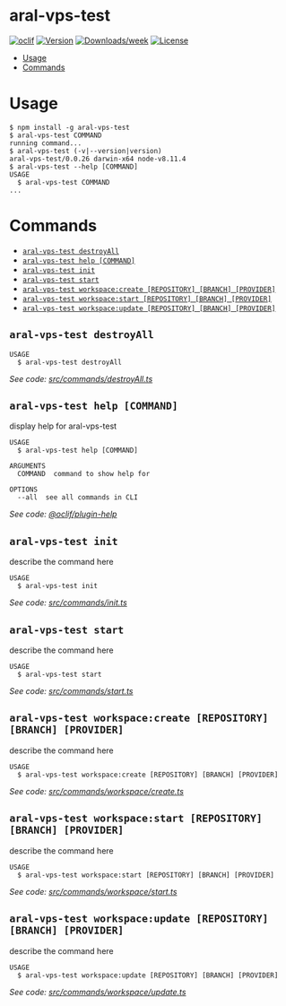 aral-vps-test
=============



[![oclif](https://img.shields.io/badge/cli-oclif-brightgreen.svg)](https://oclif.io)
[![Version](https://img.shields.io/npm/v/aral-vps-test.svg)](https://npmjs.org/package/aral-vps-test)
[![Downloads/week](https://img.shields.io/npm/dw/aral-vps-test.svg)](https://npmjs.org/package/aral-vps-test)
[![License](https://img.shields.io/npm/l/aral-vps-test.svg)](https://github.com/11arn11/aral-vps-test/blob/master/package.json)

<!-- toc -->
* [Usage](#usage)
* [Commands](#commands)
<!-- tocstop -->
# Usage
<!-- usage -->
```sh-session
$ npm install -g aral-vps-test
$ aral-vps-test COMMAND
running command...
$ aral-vps-test (-v|--version|version)
aral-vps-test/0.0.26 darwin-x64 node-v8.11.4
$ aral-vps-test --help [COMMAND]
USAGE
  $ aral-vps-test COMMAND
...
```
<!-- usagestop -->
# Commands
<!-- commands -->
* [`aral-vps-test destroyAll`](#aral-vps-test-destroyall)
* [`aral-vps-test help [COMMAND]`](#aral-vps-test-help-command)
* [`aral-vps-test init`](#aral-vps-test-init)
* [`aral-vps-test start`](#aral-vps-test-start)
* [`aral-vps-test workspace:create [REPOSITORY] [BRANCH] [PROVIDER]`](#aral-vps-test-workspacecreate-repository-branch-provider)
* [`aral-vps-test workspace:start [REPOSITORY] [BRANCH] [PROVIDER]`](#aral-vps-test-workspacestart-repository-branch-provider)
* [`aral-vps-test workspace:update [REPOSITORY] [BRANCH] [PROVIDER]`](#aral-vps-test-workspaceupdate-repository-branch-provider)

## `aral-vps-test destroyAll`

```
USAGE
  $ aral-vps-test destroyAll
```

_See code: [src/commands/destroyAll.ts](https://github.com/11arn11/aral-vps-test/blob/v0.0.26/src/commands/destroyAll.ts)_

## `aral-vps-test help [COMMAND]`

display help for aral-vps-test

```
USAGE
  $ aral-vps-test help [COMMAND]

ARGUMENTS
  COMMAND  command to show help for

OPTIONS
  --all  see all commands in CLI
```

_See code: [@oclif/plugin-help](https://github.com/oclif/plugin-help/blob/v2.1.6/src/commands/help.ts)_

## `aral-vps-test init`

describe the command here

```
USAGE
  $ aral-vps-test init
```

_See code: [src/commands/init.ts](https://github.com/11arn11/aral-vps-test/blob/v0.0.26/src/commands/init.ts)_

## `aral-vps-test start`

describe the command here

```
USAGE
  $ aral-vps-test start
```

_See code: [src/commands/start.ts](https://github.com/11arn11/aral-vps-test/blob/v0.0.26/src/commands/start.ts)_

## `aral-vps-test workspace:create [REPOSITORY] [BRANCH] [PROVIDER]`

describe the command here

```
USAGE
  $ aral-vps-test workspace:create [REPOSITORY] [BRANCH] [PROVIDER]
```

_See code: [src/commands/workspace/create.ts](https://github.com/11arn11/aral-vps-test/blob/v0.0.26/src/commands/workspace/create.ts)_

## `aral-vps-test workspace:start [REPOSITORY] [BRANCH] [PROVIDER]`

describe the command here

```
USAGE
  $ aral-vps-test workspace:start [REPOSITORY] [BRANCH] [PROVIDER]
```

_See code: [src/commands/workspace/start.ts](https://github.com/11arn11/aral-vps-test/blob/v0.0.26/src/commands/workspace/start.ts)_

## `aral-vps-test workspace:update [REPOSITORY] [BRANCH] [PROVIDER]`

describe the command here

```
USAGE
  $ aral-vps-test workspace:update [REPOSITORY] [BRANCH] [PROVIDER]
```

_See code: [src/commands/workspace/update.ts](https://github.com/11arn11/aral-vps-test/blob/v0.0.26/src/commands/workspace/update.ts)_
<!-- commandsstop -->
